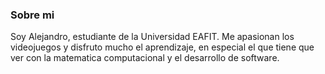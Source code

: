 ### Sobre mi 

Soy Alejandro, estudiante de la Universidad EAFIT. Me apasionan los videojuegos y disfruto mucho el aprendizaje, en especial  el que tiene que ver con la matematica computacional y el desarrollo de software.



<!--
**alejorc200607/alejorc200607** is a ✨ _special_ ✨ repository because its `README.md` (this file) appears on your GitHub profile.

Here are some ideas to get you started:

- 🔭 I’m currently working on ...
- 🌱 I’m currently learning ...
- 👯 I’m looking to collaborate on ...
- 🤔 I’m looking for help with ...
- 💬 Ask me about ...
- 📫 How to reach me: ...
- 😄 Pronouns: ...
- ⚡ Fun fact: ...
-->
